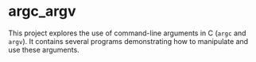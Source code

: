 # argc_argv

This project explores the use of command-line arguments in C (`argc` and `argv`). It contains several programs demonstrating how to manipulate and use these arguments.